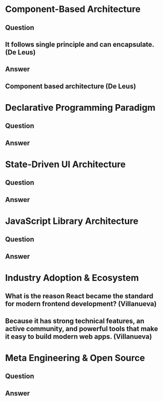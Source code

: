 # Component-Based Architecture

## Question
## It follows single principle and can encapsulate. (De Leus)

## Answer
## Component based architecture (De Leus)




# Declarative Programming Paradigm

## Question

## Answer




# State-Driven UI Architecture

## Question

## Answer




# JavaScript Library Architecture

## Question

## Answer




# Industry Adoption & Ecosystem

## What is the reason React became the standard for modern frontend development? (Villanueva)

## Because it has strong technical features, an active community, and powerful tools that make it easy to build modern web apps. (Villanueva)




# Meta Engineering & Open Source

## Question

## Answer


